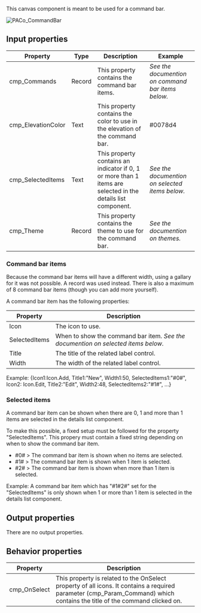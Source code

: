 This canvas component is meant to be used for a command bar.

![PACo_CommandBar](https://user-images.githubusercontent.com/35654198/197222781-1416d2e2-b950-4623-a125-fe4e526c3211.png)

## **Input properties**

| Property | Type | Description | Example |
| - | - | - | - |
| cmp_Commands | Record | This property contains the command bar items. | *See the documention on command bar items below.* |
| cmp_ElevationColor | Text | This property contains the color to use in the elevation of the command bar. | #0078d4 |
| cmp_SelectedItems | Text | This property contains an indicator if 0, 1 or more than 1 items are selected in the details list component. | *See the documention on selected items below.* |
| cmp_Theme | Record | This property contains the theme to use for the command bar. | *See the documention on themes.* |

### Command bar items
Because the command bar items will have a different width, using a gallary for it was not possible. A record was used instead. 
There is also a maximum of 8 command bar items (though you can add more yourself).

A command bar item has the following properties:

| Property | Description |
| - | - |
| Icon | The icon to use. |
| SelectedItems | When to show the command bar item. *See the documention on selected items below.* |
| Title | The title of the related label control. |
| Width | The width of the related label control. |

Example:
{Icon1:Icon.Add, Title1:"New", Width1:50, SelectedItems1:"#0#", Icon2: Icon.Edit, Title2:"Edit", Width2:48, SelectedItems2:"#1#", ...}

### Selected items
A command bar item can be shown when there are 0, 1 and more than 1 items are selected in the details list component.

To make this possible, a fixed setup must be followed for the property "SelectedItems". This propery must contain a fixed string depending on when to show the command bar item.

- #0# > The command bar item is shown when no items are selected.
- #1# > The command bar item is shown when 1 item is selected.
- #2# > The command bar item is shown when more than 1 item is selected.

Example:
A command bar item which has "#1#2#" set for the "SelectedItems" is only shown when 1 or more than 1 item is selected in the details list component.

## **Output properties**

There are no output properties.

## **Behavior properties**

| Property | Description |
| - | - |
| cmp_OnSelect | This property is related to the OnSelect property of all icons. It contains a required parameter (cmp_Param_Command) which contains the title of the command clicked on. |
